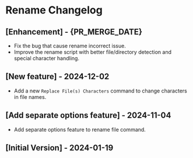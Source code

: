 # Rename Changelog

## [Enhancement] - {PR_MERGE_DATE}

- Fix the bug that cause rename incorrect issue.
- Improve the rename script with better file/directory detection and special character handling.

## [New feature] - 2024-12-02

- Add a new `Replace File(s) Characters` command to change characters in file names.

## [Add separate options feature] - 2024-11-04

- Add separate options feature to rename file command.

## [Initial Version] - 2024-01-19
